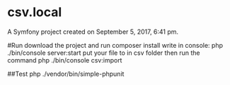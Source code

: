 csv.local
=========

A Symfony project created on September 5, 2017, 6:41 pm.

#Run
download the project and run composer install
write in console: php ./bin/console server:start
put your file to in csv folder
then run the command php ./bin/console csv:import

##Test
php ./vendor/bin/simple-phpunit